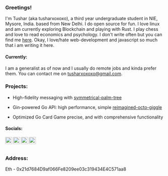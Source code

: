 ### Greetings!
I'm Tushar (aka tusharxoxoxo), a third year undergraduate student in NIE, Mysore, India. based from New Delhi. I do open source for fun. I love linux and am currently exploring Blockchain and playing with Rust. I play chess and love to read economics and psychology. I don't write often but you can find me [here](https://brain-dead.medium.com/). Okay, I love/hate web-development and javascript so much that i am writing it here.

#### Currently:
I am a generalist as of now and I usually do remote jobs and kinda prefer them. You can contact me on tusharxoxoxo@gmail.com.


### Projects:


* High-fidelity messaging with [symmetrical-palm-tree](https://github.com/tusharxoxoxo/symmetrical-palm-tree)

* Gin-powered Go API: high performance, simple [reimagined-octo-giggle](https://github.com/tusharxoxoxo/reimagined-octo-giggle)

* Optimized Go Card Game precise, and with comprehensive functionality 


#### Socials:

<a href="https://discord.com/users/320943393381548033">
  <img align="left" alt="Tushar's Discord" width="22px" src="https://raw.githubusercontent.com/peterthehan/peterthehan/master/assets/discord.svg" />
</a>
<a href="https://twitter.com/blouse_man">
  <img align="left" alt="Tushar | Twitter" width="22px" src="https://raw.githubusercontent.com/peterthehan/peterthehan/master/assets/twitter.svg" />
</a>
<a href="https://www.linkedin.com/in/dahiya-tushar/">
  <img align="left" alt="Tushar's LinkedIN" width="22px" src="https://raw.githubusercontent.com/peterthehan/peterthehan/master/assets/linkedin.svg" />
</a> 
 <a href="https://t.me/Jojo_xoxoo">
  <img align="left" alt="Tushar's telegram" width="22px"src="https://upload.wikimedia.org/wikipedia/commons/8/82/Telegram_logo.svg" />
</a> <br />

<br />


### Address:

Eth - 0x21d7684D9af066Fe8209ee03c319434E4C571aa8

<!--
A not-so-average Rust enthusiast. 

![meme](rust-v-cpp.gif)




![My GitHub Stats](https://github-readme-stats.vercel.app/api?username=tusharxoxoxo&show_icons=true&theme=blue-green&count_private=true&include_all_commits=true&border_color=001F1E&text_color=09d672&icon_color=00C2C2&title_color=00F1E9&custom_title=My%20Stats)

![](https://komarev.com/ghpvc/?username=tusharxoxoxo&label=Views&color=116262)


[![tusharxoxoxo's GitHub | Stats](https://stats.quine.sh/tusharxoxoxo/github?theme=dark)](https://quine.sh)

<!---[![tusharxoxoxo's GitHub | Topics](https://stats.quine.sh/tusharxoxoxo/topics-over-time?theme=dark)](https://quine.sh)

[![tusharxoxoxo's GitHub | Languages Over Time](https://stats.quine.sh/tusharxoxoxo/languages-over-time?theme=dark)](https://quine.sh)
--->
<!--- [![@tusharxoxoxo's Holopin board](https://holopin.io/api/user/board?user=tusharxoxoxo)](https://holopin.io/@tusharxoxoxo) --->
<!--- Here's my [resume](https://github.com/tusharxoxoxo/resume/blob/master/resume.pdf). --->




